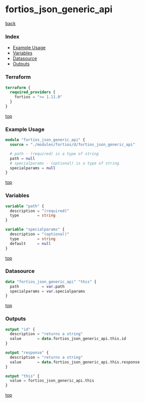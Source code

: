# fortios_json_generic_api

[back](../fortios.md)

### Index

- [Example Usage](#example-usage)
- [Variables](#variables)
- [Datasource](#datasource)
- [Outputs](#outputs)

### Terraform

```terraform
terraform {
  required_providers {
    fortios = ">= 1.11.0"
  }
}
```

[top](#index)

### Example Usage

```terraform
module "fortios_json_generic_api" {
  source = "./modules/fortios/d/fortios_json_generic_api"

  # path - (required) is a type of string
  path = null
  # specialparams - (optional) is a type of string
  specialparams = null
}
```

[top](#index)

### Variables

```terraform
variable "path" {
  description = "(required)"
  type        = string
}

variable "specialparams" {
  description = "(optional)"
  type        = string
  default     = null
}
```

[top](#index)

### Datasource

```terraform
data "fortios_json_generic_api" "this" {
  path          = var.path
  specialparams = var.specialparams
}
```

[top](#index)

### Outputs

```terraform
output "id" {
  description = "returns a string"
  value       = data.fortios_json_generic_api.this.id
}

output "response" {
  description = "returns a string"
  value       = data.fortios_json_generic_api.this.response
}

output "this" {
  value = fortios_json_generic_api.this
}
```

[top](#index)